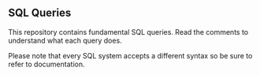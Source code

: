 ## SQL Queries

This repository contains fundamental SQL queries. Read the comments to understand what each query does.

Please note that every SQL system accepts a different syntax so be sure to refer to documentation.
